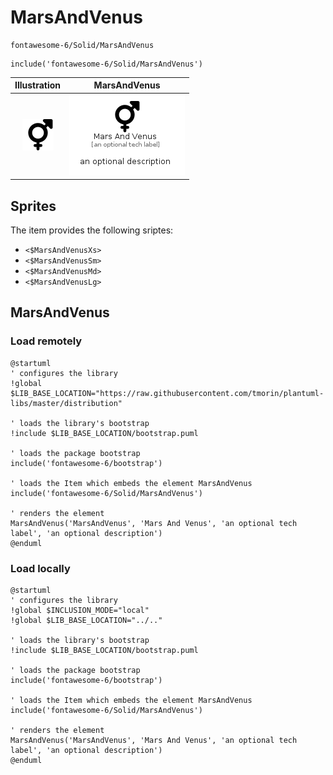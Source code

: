 # MarsAndVenus


```text
fontawesome-6/Solid/MarsAndVenus
```

```text
include('fontawesome-6/Solid/MarsAndVenus')
```



| Illustration | MarsAndVenus |
| :---: | :---: |
| ![illustration for Illustration](../../fontawesome-6/Solid/MarsAndVenus.png) | ![illustration for MarsAndVenus](../../fontawesome-6/Solid/MarsAndVenus.Local.png) |



## Sprites
The item provides the following sriptes:

- `<$MarsAndVenusXs>`
- `<$MarsAndVenusSm>`
- `<$MarsAndVenusMd>`
- `<$MarsAndVenusLg>`





## MarsAndVenus

### Load remotely
```plantuml
@startuml
' configures the library
!global $LIB_BASE_LOCATION="https://raw.githubusercontent.com/tmorin/plantuml-libs/master/distribution"

' loads the library's bootstrap
!include $LIB_BASE_LOCATION/bootstrap.puml

' loads the package bootstrap
include('fontawesome-6/bootstrap')

' loads the Item which embeds the element MarsAndVenus
include('fontawesome-6/Solid/MarsAndVenus')

' renders the element
MarsAndVenus('MarsAndVenus', 'Mars And Venus', 'an optional tech label', 'an optional description')
@enduml
```

### Load locally
```plantuml
@startuml
' configures the library
!global $INCLUSION_MODE="local"
!global $LIB_BASE_LOCATION="../.."

' loads the library's bootstrap
!include $LIB_BASE_LOCATION/bootstrap.puml

' loads the package bootstrap
include('fontawesome-6/bootstrap')

' loads the Item which embeds the element MarsAndVenus
include('fontawesome-6/Solid/MarsAndVenus')

' renders the element
MarsAndVenus('MarsAndVenus', 'Mars And Venus', 'an optional tech label', 'an optional description')
@enduml
```

